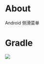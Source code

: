 # About
Android 侧滑菜单

# Gradle 
[![](https://jitpack.io/v/zj565061763/swipemenu.svg)](https://jitpack.io/#zj565061763/swipemenu)
